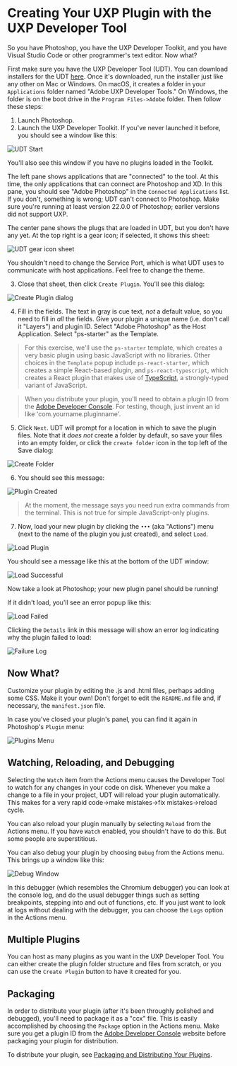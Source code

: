 # Creating Your UXP Plugin with the UXP Developer Tool

So you have Photoshop, you have the UXP Developer Toolkit, and you have Visual Studio Code or other programmer's text editor. Now what?

First make sure you have the UXP Developer Tool (UDT). You can download installers for the UDT [here](../../linktbd.md). Once it's downloaded, run the installer just like any other on Mac or Windows. On macOS, it creates a folder in your `Applications` folder named "Adobe UXP Developer Tools." On Windows, the folder is on the boot drive in the `Program Files->Adobe` folder. Then follow these steps:


1. Launch Photoshop.
2. Launch the UXP Developer Toolkit. If you've never launched it before, you should see a window like this:

![UDT Start](./images/udt-start.png)

You'll also see this window if you have no plugins loaded in the Toolkit.

The left pane shows applications that are "connected" to the tool. At this time, the only applications that can connect are Photoshop and XD. In this pane, you should see "Adobe Photoshop" in the `Connected Applications` list. If you don't, something is wrong; UDT can't connect to Photoshop. Make sure you're running at least version 22.0.0 of Photoshop; earlier versions did not support UXP.

The center pane shows the plugs that are loaded in UDT, but you don't have any yet. At the top right is a gear icon; if selected, it shows this sheet:

![UDT gear icon sheet](./images/udt-gear-icon.png)

You shouldn't need to change the Service Port, which is what UDT uses to communicate with host applications. Feel free to change the theme.

3. Close that sheet, then click `Create Plugin`. You'll see this dialog:

![Create Plugin dialog](./images/create-plugin.png)

4. Fill in the fields. The text in gray is cue text, _not_ a default value, so you need to fill in _all_ the fields. Give your plugin a unique name (i.e. don't call it "Layers") and plugin ID. Select "Adobe Photoshop" as the Host Application. Select "ps-starter" as the Template.

> For this exercise, we'll use the `ps-starter` template, which creates a very basic plugin using basic JavaScript with no libraries. Other choices in the `Template` popup include `ps-react-starter`, which creates a simple React-based plugin, and `ps-react-typescript`, which creates a React plugin that makes use of [TypeScript](https://www.typescriptlang.org), a strongly-typed variant of JavaScript.

> When you distribute your plugin, you'll need to obtain a plugin ID from the [Adobe Developer Console](https://console.adobe.io/home). For testing, though, just invent an id like 'com.yourname.pluginname'.

5. Click `Next`. UDT will prompt for a location in which to save the plugin files. Note that it _does not_ create a folder by default, so save your files into an empty folder, or click the `create folder` icon in the top left of the Save dialog:

![Create Folder](images/create-folder.png)

6. You should see this message:

![Plugin Created](images/success.png)

> At the moment, the message says you need run extra commands from the terminal. This is not true for simple JavaScript-only plugins.

7. Now, load your new plugin by clicking the `•••` (aka "Actions") menu (next to the name of the plugin you just created), and select `Load`.

![Load Plugin](images/load-plugin.png)

 You should see a message like this at the bottom of the UDT window:
 
 ![Load Successful](./images/udt-load-successful.png)

 Now take a look at Photoshop; your new plugin panel should be running!

 If it didn't load, you'll see an error popup like this:

![Load Failed](./images/udt-load-failed.png)

 Clicking the `Details` link in this message will show an error log indicating why the plugin failed to load:

 ![Failure Log](./images/udt-failure-log.png)

 ## Now What?

 Customize your plugin by editing the .js and .html files, perhaps adding some CSS. Make it your own! Don't forget to edit the `README.md` file and, if necessary, the `manifest.json` file.

In case you've closed your plugin's panel, you can find it again in Photoshop's `Plugin` menu:

 ![Plugins Menu](./images/udt-ps-plugins-menu.png)

 ## Watching, Reloading, and Debugging

 Selecting the `Watch` item from the Actions menu causes the Developer Tool to watch for any changes in your code on disk. 
 Whenever you make a change to a file in your project, UDT will reload your plugin automatically. This makes for a very rapid code->make mistakes->fix mistakes->reload cycle.

 You can also reload your plugin manually by selecting `Reload` from the Actions menu. If you have `Watch` enabled, you shouldn't have to do this. But some people are superstitious.

 You can also debug your plugin by choosing `Debug` from the Actions menu. This brings up a window like this:

 ![Debug Window](./images/udt-debugger.png)

 In this debugger (which resembles the Chromium debugger) you can look at the console log, and do the usual debugger things such as setting breakpoints, stepping into and out of functions, etc. If you just want to look at logs without dealing with the debugger, you can choose the `Logs` option in the Actions menu.

 ## Multiple Plugins

 You can host as many plugins as you want in the UXP Developer Tool. You can either create the plugin folder structure and files from scratch, or you can use the `Create Plugin` button to have it created for you.

 ## Packaging
 In order to distribute your plugin (after it's been throughly polished and debugged), you'll need to package it as a "ccx" file. This is easily accomplished by choosing the `Package` option in the Actions menu. Make sure you get a plugin ID from the [Adobe Developer Console](https://console.adobe.io/home) website before packaging your plugin for distribution.

 To distribute your plugin, see [Packaging and Distributing Your Plugins](../../guides/distribution/index.md).